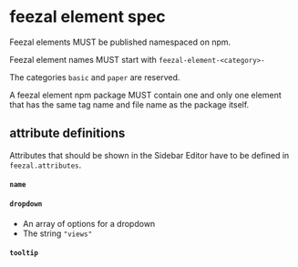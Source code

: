 # feezal element spec

Feezal elements MUST be published namespaced on npm.

Feezal element names MUST start with `feezal-element-<category>-`

The categories `basic` and `paper` are reserved.

A feezal element npm package MUST contain one and only one element that has the same tag name and file name as the 
package itself.


## attribute definitions

Attributes that should be shown in the Sidebar Editor have to be defined in `feezal.attributes`.

#### `name`

#### `dropdown`
* An array of options for a dropdown
* The string `"views"`

#### `tooltip`
